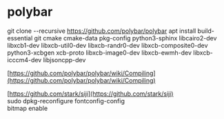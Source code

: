 polybar
=======

git clone --recursive https://github.com/polybar/polybar
apt install build-essential git cmake cmake-data pkg-config python3-sphinx libcairo2-dev libxcb1-dev libxcb-util0-dev libxcb-randr0-dev libxcb-composite0-dev python3-xcbgen xcb-proto libxcb-image0-dev libxcb-ewmh-dev libxcb-icccm4-dev libjsoncpp-dev

[https://github.com/polybar/polybar/wiki/Compiling](https://github.com/polybar/polybar/wiki/Compiling)

[https://github.com/stark/siji](https://github.com/stark/siji)  
sudo dpkg-reconfigure fontconfig-config  
bitmap enable
